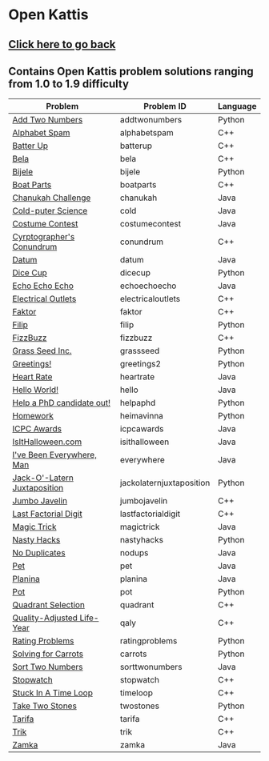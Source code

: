 # Open Kattis
## [Click here to go back](https://github.com/neroAzsy12/Open-Kattis)<a name="Click here to go back"></a>
## Contains Open Kattis problem solutions ranging from 1.0 to 1.9 difficulty

| Problem | Problem ID | Language |
| --- | --- | --- |
| [Add Two Numbers](https://open.kattis.com/problems/addtwonumbers)<a name="Add Two Numbers"></a> | addtwonumbers | Python |
| [Alphabet Spam](https://open.kattis.com/problems/alphabetspam)<a name="alphabetspam"></a> | alphabetspam | C++ |
| [Batter Up](https://open.kattis.com/problems/batterup)<a name="Batter Up"></a> | batterup | C++ |
| [Bela](https://open.kattis.com/problems/bela)<a name="Bela"></a> | bela | C++ |
| [Bijele](https://open.kattis.com/problems/bijele)<a name="Bijele"></a> | bijele | Python |
| [Boat Parts](https://open.kattis.com/problems/boatparts)<a name="Boat Parts"></a> | boatparts | C++ |
| [Chanukah Challenge](https://open.kattis.com/problems/chanukah)<a name="Chanukah Challenge"></a> | chanukah | Java |
| [Cold-puter Science](https://open.kattis.com/problems/cold)<a name="Cold-puter Science"></a> | cold | Java |
| [Costume Contest](https://open.kattis.com/problems/costumecontest)<a name="Costume Contest"></a> | costumecontest | Java |
| [Cyrptographer's Conundrum](https://open.kattis.com/problems/conundrum)<a name="Cryptographer's Conundrum"></a> | conundrum | C++ |
| [Datum](https://open.kattis.com/problems/datum)<a name="Datum"></a> | datum | Java |
| [Dice Cup](https://open.kattis.com/problems/dicecup)<a name="Dice Cup"></a> | dicecup | Python |
| [Echo Echo Echo](https://open.kattis.com/problems/echoechoecho)<a name="Echo Echo Echo"></a> | echoechoecho | Java |
| [Electrical Outlets](https://open.kattis.com/problems/electricaloutlets)<a name="Electrical Outlets"></a> | electricaloutlets | C++ |
| [Faktor](https://open.kattis.com/problems/faktor)<a name="Faktor"></a> | faktor | C++ |
| [Filip](https://open.kattis.com/problems/filip)<a name="Filip"></a> | filip | Python |
| [FizzBuzz](https://open.kattis.com/problems/fizzbuzz)<a name="FizzBuzz"></a> | fizzbuzz | C++ |
| [Grass Seed Inc.](https://open.kattis.com/problems/grassseed)<a name="Grass Seed Inc."></a> | grassseed | Python |
| [Greetings!](https://open.kattis.com/problems/greetings2)<a name="Greetings!"></a> | greetings2 | Python |
| [Heart Rate](https://open.kattis.com/problems/heartrate)<a name="Heart Rate"></a> | heartrate | Java |
| [Hello World!](https://open.kattis.com/problems/hello)<a name="Hello World!"></a> | hello | Java |
| [Help a PhD candidate out!](https://open.kattis.com/problems/helpaphd)<a name="Help a PhD candidate out!"></a> | helpaphd | Python |
| [Homework](https://open.kattis.com/problems/heimavinna)<a name="Homework"></a> | heimavinna | Python |
| [ICPC Awards](https://open.kattis.com/problems/icpcawards)<a name="ICPC Awards"></a> | icpcawards | Java |
| [IsItHalloween.com](https://open.kattis.com/problems/isithalloween)<a name="IsItHalloween.com"></a> | isithalloween | Java |
| [I've Been Everywhere, Man](https://open.kattis.com/problems/everywhere)<a name="I've Been Everywhere, Man"></a> | everywhere | Java |
| [Jack-O'-Latern Juxtaposition](https://open.kattis.com/problems/jackolaternjuxtaposition)<a name="Jack-O'-Latern Juxtaposition"></a> | jackolaternjuxtaposition | Python |
| [Jumbo Javelin](https://open.kattis.com/problems/jumbojavelin)<a name="Jumbo Javelin"></a> | jumbojavelin | C++ |
| [Last Factorial Digit](https://open.kattis.com/problems/lastfactorialdigit)<a name="Last Factorial Digit"></a> | lastfactorialdigit | C++ |
| [Magic Trick](https://open.kattis.com/problems/magictrick)<a name="Magic Trick"></a> | magictrick | Java |
| [Nasty Hacks](https://open.kattis.com/problems/nastyhacks)<a name="Nasty Hacks"></a> | nastyhacks | Python |
| [No Duplicates](https://open.kattis.com/problems/nodups)<a name="No Duplicates"></a> | nodups | Java |
| [Pet](https://open.kattis.com/problems/pet)<a name="Pet"></a> | pet | Java |
| [Planina](https://open.kattis.com/problems/planina)<a name="Planina"></a> | planina | Java |
| [Pot](https://open.kattis.com/problems/pot)<a name="Pot"></a> | pot | Python |
| [Quadrant Selection](https://open.kattis.com/problems/quadrant)<a name="Quadrant Selection"></a> | quadrant | C++ |
| [Quality-Adjusted Life-Year](https://open.kattis.com/problems/qaly)<a name="Quality-Adjusted Life-Year"></a> | qaly | C++ |
| [Rating Problems](https://open.kattis.com/problems/ratingproblems)<a name="Rating Problems"></a> | ratingproblems | Python |
| [Solving for Carrots](https://open.kattis.com/problems/carrots)<a name="Solving for Carrots"></a> | carrots | Python |
| [Sort Two Numbers](https://open.kattis.com/problems/sorttwonumbers)<a name="Sort Two Numbers"></a> | sorttwonumbers | Java |
| [Stopwatch](https://open.kattis.com/problems/stopwatch)<a name="Stopwatch"></a> | stopwatch | C++ |
| [Stuck In A Time Loop](https://open.kattis.com/problems/timeloop)<a name="Stuck In A Time Loop"></a> | timeloop | C++ |
| [Take Two Stones](https://open.kattis.com/problems/twostones)<a name="Take Two Stones"></a> | twostones | Python |
| [Tarifa](https://open.kattis.com/problems/tarifa)<a name="Tarifa"></a> | tarifa | C++ |
| [Trik](https://open.kattis.com/problems/trik)<a name="Trik"></a> | trik | C++ |
| [Zamka](https://open.kattis.com/problems/zamka)<a name="Zamka"></a> | zamka | Java |
